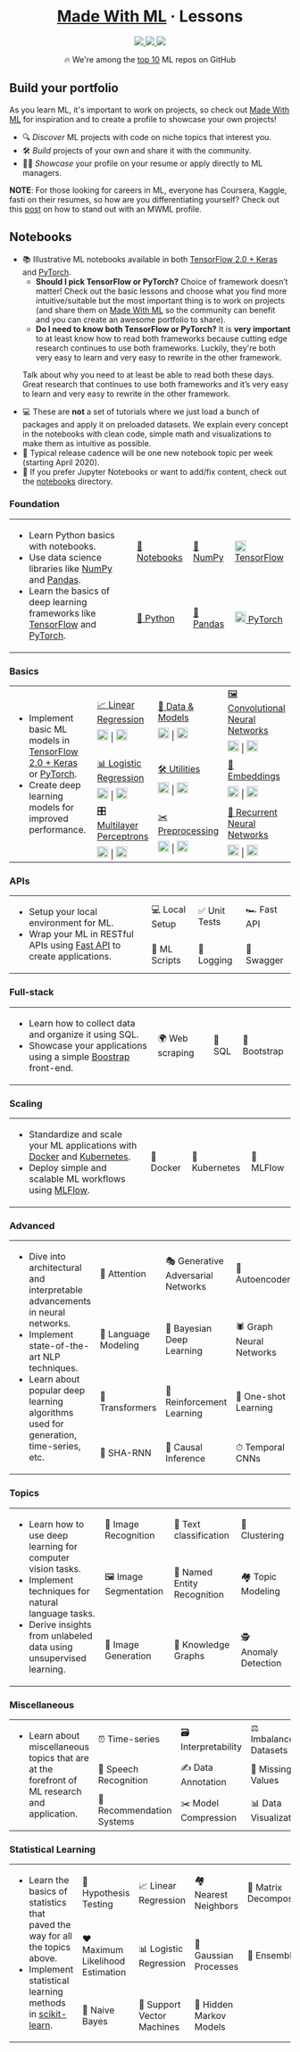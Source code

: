 <div align="center">

# <a href="https://madewithml.com">Made With ML</a> · Lessons
<a class="ai-header-badge" target="_blank" href="https://github.com/madewithml/lessons">
<img class="ai-header-badge-img" src="https://img.shields.io/github/stars/madewithml/lessons.svg?style=social&label=Star">
</a>
<a class="ai-header-badge" target="_blank" href="https://www.linkedin.com/company/madewithml">
<img src="https://img.shields.io/badge/style--5eba00.svg?label=LinkedIn&logo=linkedin&style=social">
</a>
<a class="ai-header-badge" target="_blank" href="https://twitter.com/madewithml">
<img class="ai-header-badge-img" src="https://img.shields.io/twitter/follow/madewithml.svg?label=Follow&style=social">
</a>
<p>🔥 We're among the <a href="https://github.com/topics/deep-learning" target="_blank">top 10</a> ML repos on GitHub</p>

</div>


## Build your portfolio
As you learn ML, it's important to work on projects, so check out <a href="https://madewithml.com">Made With ML</a> for inspiration and to create a profile to showcase your own projects!
<ul>
<li>🔍 <i>Discover</i> ML projects with code on niche topics that interest you.</li>
<li>🛠 <i>Build</i> projects of your own and share it with the community.</li>
<li>👩‍💻 <i>Showcase</i> your profile on your resume or apply directly to ML managers. </li>
</ul>

**NOTE**: For those looking for careers in ML, everyone has Coursera, Kaggle, fasti on their resumes, so how are you differentiating yourself? Check out this <a href="https://medium.com/@madewithml/7f509ecf2d57?source=friends_link&sk=ace961d53c9f3cf3089e081c0c4ee69c">post</a> on how to stand out with an MWML profile.

## Notebooks
<ul>
    <li>
        📚 Illustrative ML notebooks available in both <a href="https://tensorflow.org">TensorFlow 2.0 + Keras</a> and <a href="https://www.pytorch.org/" target="_blank">PyTorch</a>.
        <ul>
            <li><b>Should I pick TensorFlow or PyTorch?</b> Choice of framework doesn’t matter! Check out the basic lessons and choose what you find more intuitive/suitable but the most important thing is to work on projects (and share them on <a href="https://madewithml.com">Made With ML</a> so the community can benefit and you can create an awesome portfolio to share).</li>
            <li><b>Do I need to know both TensorFlow or PyTorch?</b> It is <b>very important</b> to at least know how to read both
            frameworks because cutting edge research continues to use both frameworks. Luckily, they're both very easy to learn and very easy to rewrite in the other framework.</li>
        </ul>

Talk about why you need to at least be able to read both these days. Great research that continues to use both frameworks and it’s very easy to learn and very easy to rewrite in the other framework.
    </li>
    <li>💻 These are <b>not</b> a set of tutorials where we just load a bunch of packages and apply it on preloaded datasets. We explain every concept in the notebooks with clean code, simple math and visualizations to make them as intuitive as possible.
    </li>
    <li>
        📆 Typical release cadence will be one new notebook topic per week (starting April 2020).
    </li>
    <li>
        📓 If you prefer Jupyter Notebooks or want to add/fix content, check out the <a href="https://github.com/madewithml/lessons/tree/master/notebooks" target="_blank">notebooks</a> directory.
    </li>
</ul>


### Foundation
<table class="table table-striped table-bordered table-vcenter">
    <tbody class=ai-notebooks-table-content>
    <tr>
        <td colspan="1" rowspan="2" class="ai-notebooks-table-points ai-orange-link">
        <ul>
            <li>Learn Python basics with notebooks.</li>
            <li>Use data science libraries like <a href="https://www.numpy.org/" target="_blank">NumPy</a> and <a href="https://pandas.pydata.org/" target="_blank">Pandas</a>.</li>
            <li>Learn the basics of deep learning frameworks like <a href="https://www.tensorflow.org/" target="_blank">TensorFlow</a> and <a href="https://pytorch.org/" target="_blank">PyTorch</a>.</li>
        </ul>
        </td>
        <td><a href="https://colab.research.google.com/github/madewithml/lessons/blob/master/notebooks/00_Foundations/01_Notebooks.ipynb">📓 Notebooks</a></td>
        <td><a href="https://colab.research.google.com/github/madewithml/lessons/blob/master/notebooks/00_Foundations/03_NumPy.ipynb">🔢 NumPy</a></td>
        <td><a href="https://colab.research.google.com/github/madewithml/lessons/blob/master/notebooks/00_Foundations/04_Pandas.ipynb"><img src="https://www.kubeflow.org/logos/TensorFlow.png" width="20rem"> TensorFlow</a></td>
    </tr>
    <tr>
        <td><a href="https://colab.research.google.com/github/madewithml/lessons/blob/master/notebooks/00_Foundations/02_Python.ipynb">🐍 Python</a></td>
        <td><a href="https://colab.research.google.com/github/madewithml/lessons/blob/master/notebooks/00_Foundations/04_Pandas.ipynb">🐼 Pandas</a></td>
        <td><a href="https://colab.research.google.com/github/madewithml/lessons/blob/master/notebooks/00_Foundations/04_Pandas.ipynb"><img src="https://pytorch.org/assets/images/pytorch-logo.png" width="20rem"> PyTorch</a></td>
    </tr>
    </tbody>
</table>

### Basics
<table class="table table-striped table-bordered table-vcenter">
    <tbody class=ai-notebooks-table-content>
    <tr>
        <td colspan="1" rowspan="4" class="ai-notebooks-table-points ai-orange-link">
        <ul>
            <li>Implement basic ML models in <a href="https://www.tensorflow.org/" target="_blank">TensorFlow 2.0 + Keras</a> or <a href="https://www.pytorch.org/" target="_blank">PyTorch</a>.</li>
            <li>Create deep learning models for improved performance.</li>
        </ul>
        </td>
        <td>
            <a href="https://github.com/madewithml/lessons/blob/master/notebooks/02_Basics/01_Linear_Regression">📈 Linear Regression</a>
            <div style="margin-top: 0.5rem;"><a href="https://colab.research.google.com/github/madewithml/lessons/blob/master/notebooks/02_Basics/01_Linear_Regression/01_TF_Linear_Regression.ipynb"><img src="https://www.kubeflow.org/logos/TensorFlow.png" width="20rem"></a> | <a href="https://colab.research.google.com/github/madewithml/lessons/blob/master/notebooks/02_Basics/01_Linear_Regression/01_PT_Linear_Regression.ipynb"><img src="https://pytorch.org/assets/images/pytorch-logo.png" width="20rem"></a></div>
        </td>
        <td>
            <a href="https://colab.research.google.com/github/madewithml/lessons/blob/master/notebooks/02_Basics/04_Data_and_Models">🔎 Data & Models</a>
            <div style="margin-top: 0.5rem;"><a href="https://colab.research.google.com/github/madewithml/lessons/blob/master/notebooks/02_Basics/04_Data_and_Models/04_TF_Data_and_Models.ipynb"><img src="https://www.kubeflow.org/logos/TensorFlow.png" width="20rem"></a> | <a href="https://colab.research.google.com/github/madewithml/lessons/blob/master/notebooks/02_Basics/04_Data_and_Models/04_PT_Data_and_Models.ipynb"><img src="https://pytorch.org/assets/images/pytorch-logo.png" width="20rem"></a></div>
        </td>
        <td>
            <a href="https://colab.research.google.com/github/madewithml/lessons/blob/master/notebooks/02_Basics/07_Convolutional_Neural_Networks">️🖼 Convolutional Neural Networks</a>
            <div style="margin-top: 0.5rem;"><a href="https://colab.research.google.com/github/madewithml/lessons/blob/master/notebooks/02_Basics/07_Convolutional_Neural_Networks/07_TF_Convolutional_Neural_Networks.ipynb"><img src="https://www.kubeflow.org/logos/TensorFlow.png" width="20rem"></a> | <a href="https://colab.research.google.com/github/madewithml/lessons/blob/master/notebooks/02_Basics/07_Convolutional_Neural_Networks/07_PT_Convolutional_Neural_Networks.ipynb"><img src="https://pytorch.org/assets/images/pytorch-logo.png" width="20rem"></a></div>
        </td>
    </tr>
    <tr>
    <td>
        <a href="https://colab.research.google.com/github/madewithml/lessons/blob/master/notebooks/02_Basics/02_Logistic_Regression">📊 Logistic Regression</a>
        <div style="margin-top: 0.5rem;"><a href="https://colab.research.google.com/github/madewithml/lessons/blob/master/notebooks/02_Basics/02_Logistic_Regression/02_TF_Logistic_Regression.ipynb"><img src="https://www.kubeflow.org/logos/TensorFlow.png" width="20rem"></a> | <a href="https://colab.research.google.com/github/madewithml/lessons/blob/master/notebooks/02_Basics/02_Logistic_Regression/02_PT_Logistic_Regression.ipynb"><img src="https://pytorch.org/assets/images/pytorch-logo.png" width="20rem"></a></div>
    </td>
    <td>
        <a href="https://colab.research.google.com/github/madewithml/lessons/blob/master/notebooks/02_Basics/05_Utilities">🛠 Utilities</a>
        <div style="margin-top: 0.5rem;"><a href="https://colab.research.google.com/github/madewithml/lessons/blob/master/notebooks/02_Basics/05_Utilities/05_TF_Utilities.ipynb"><img src="https://www.kubeflow.org/logos/TensorFlow.png" width="20rem"></a> | <a href="https://colab.research.google.com/github/madewithml/lessons/blob/master/notebooks/02_Basics/05_Utilities/05_PT_Utilities.ipynb"><img src="https://pytorch.org/assets/images/pytorch-logo.png" width="20rem"></a></div>
    </td>
    <td>
            <a href="https://colab.research.google.com/github/madewithml/lessons/blob/master/notebooks/02_Basics/08_Embeddings">👑 Embeddings</a>
            <div style="margin-top: 0.5rem;"><a href="https://colab.research.google.com/github/madewithml/lessons/blob/master/notebooks/02_Basics/08_Embeddings/08_TF_Embeddings.ipynb"><img src="https://www.kubeflow.org/logos/TensorFlow.png" width="20rem"></a> | <a href="https://colab.research.google.com/github/madewithml/lessons/blob/master/notebooks/02_Basics/08_Embeddings/08_PT_Embeddings.ipynb"><img src="https://pytorch.org/assets/images/pytorch-logo.png" width="20rem"></a></div>
        </td>
    </tr>
    <tr>
        <td>
            <a href="https://colab.research.google.com/github/madewithml/lessons/blob/master/notebooks/02_Basics/03_Multilayer_Perceptrons">️🎛 Multilayer Perceptrons</a>
            <div style="margin-top: 0.5rem;"><a href="https://colab.research.google.com/github/madewithml/lessons/blob/master/notebooks/02_Basics/03_Multilayer_Perceptrons/03_TF_Multilayer_Perceptrons.ipynb"><img src="https://www.kubeflow.org/logos/TensorFlow.png" width="20rem"></a> | <a href="https://colab.research.google.com/github/madewithml/lessons/blob/master/notebooks/02_Basics/03_Multilayer_Perceptrons/03_PT_Multilayer_Perceptrons.ipynb"><img src="https://pytorch.org/assets/images/pytorch-logo.png" width="20rem"></a></div>
        </td>
        <td>
            <a href="https://colab.research.google.com/github/madewithml/lessons/blob/master/notebooks/02_Basics/06_Preprocessing">️✂️ Preprocessing</a>
            <div style="margin-top: 0.5rem;"><a href="https://colab.research.google.com/github/madewithml/lessons/blob/master/notebooks/02_Basics/06_Preprocessing/06_TF_Preprocessing.ipynb"><img src="https://www.kubeflow.org/logos/TensorFlow.png" width="20rem"></a> | <a href="https://colab.research.google.com/github/madewithml/lessons/blob/master/notebooks/02_Basics/06_Preprocessing/06_PT_Preprocessing.ipynb"><img src="https://pytorch.org/assets/images/pytorch-logo.png" width="20rem"></a></div>
        </td>
        <td>
            <a href="https://colab.research.google.com/github/madewithml/lessons/blob/master/notebooks/02_Basics/09_Recurrent_Neural_Networks">📗 Recurrent Neural Networks</a>
            <div style="margin-top: 0.5rem;"><a href="https://colab.research.google.com/github/madewithml/lessons/blob/master/notebooks/02_Basics/09_Recurrent_Neural_Networks/09_TF_Recurrent_Neural_Networks.ipynb"><img src="https://www.kubeflow.org/logos/TensorFlow.png" width="20rem"></a> | <a href="https://colab.research.google.com/github/madewithml/lessons/blob/master/notebooks/02_Basics/09_Recurrent_Neural_Networks/09_PT_Recurrent_Neural_Networks.ipynb"><img src="https://pytorch.org/assets/images/pytorch-logo.png" width="20rem"></a></div>
        </td>
    </tr>
    </tbody>
</table>

### APIs
<table class="table table-striped table-bordered table-vcenter">
    <tbody class=ai-notebooks-table-content>
    <tr>
        <td colspan="1" rowspan="3" class="ai-notebooks-table-points ai-orange-link">
        <ul>
            <li>Setup your local environment for ML.</li>
            <li>Wrap your ML in RESTful APIs using <a href="https://github.com/tiangolo/fastapi" target="_blank">Fast API</a> to create applications.</li>
        </ul>
        </td>
        <td><a data-toggle="tooltip" data-placement="top" title="📅 Coming soon">💻 Local Setup</a></td>
        <td><a data-toggle="tooltip" data-placement="top" title="📅 Coming soon">✅ Unit Tests</a></td>
        <td><a data-toggle="tooltip" data-placement="top" title="📅 Coming soon">🏎 Fast API</a></td>
    </tr>
    <tr>
        <td><a data-toggle="tooltip" data-placement="top" title="📅 Coming soon">🐍 ML Scripts</a></td>
        <td><a data-toggle="tooltip" data-placement="top" title="📅 Coming soon">🌲 Logging</a></td>
        <td><a data-toggle="tooltip" data-placement="top" title="📅 Coming soon">📝 Swagger</a></td>
    </tr>
    </tbody>
</table>

### Full-stack
<table class="table table-striped table-bordered table-vcenter">
    <tbody class=ai-notebooks-table-content>
    <tr>
        <td colspan="1" rowspan="3" class="ai-notebooks-table-points ai-orange-link">
        <ul>
            <li>Learn how to collect data and organize it using SQL.</li>
            <li>Showcase your applications using a simple <a href="https://getbootstrap.com">Boostrap</a> front-end.</li>
        </ul>
        </td>
        <td><a data-toggle="tooltip" data-placement="top" title="📅 Coming soon">🌍 Web scraping</a></td>
        <td><a data-toggle="tooltip" data-placement="top" title="📅 Coming soon">🔋 SQL</a></td>
        <td><a data-toggle="tooltip" data-placement="top" title="📅 Coming soon">🎨 Bootstrap</a></td>
    </tr>
    </tbody>
</table>


### Scaling
<table class="table table-striped table-bordered table-vcenter">
    <tbody class=ai-notebooks-table-content>
    <tr>
        <td colspan="1" rowspan="3" class="ai-notebooks-table-points ai-orange-link">
        <ul>
            <li>Standardize and scale your ML applications with <a href="https://www.docker.com/" target="_blank">Docker</a> and <a href="https://kubernetes.io/" target="_blank">Kubernetes</a>.</li>
            <li>Deploy simple and scalable ML workflows using <a href="https://mlflow.org/" target="_blank">MLFlow</a>.</li>
        </ul>
        </td>
        <td><a data-toggle="tooltip" data-placement="top" title="📅 Coming soon">🐳 Docker</a></td>
        <td><a data-toggle="tooltip" data-placement="top" title="📅 Coming soon">🚢 Kubernetes</a></td>
        <td><a data-toggle="tooltip" data-placement="top" title="📅 Coming soon">🌊 MLFlow</a></td>
    </tr>
    </tbody>
</table>

### Advanced
<table class="table table-striped table-bordered table-vcenter">
    <tbody class=ai-notebooks-table-content>
    <tr>
        <td colspan="1" rowspan="4" class="ai-notebooks-table-points ai-orange-link">
        <ul>
            <li>Dive into architectural and interpretable advancements in neural networks.</li>
            <li>Implement state-of-the-art NLP techniques.</li>
            <li>Learn about popular deep learning algorithms used for generation, time-series, etc.</li>
        </ul>
        </td>
        <td><a data-toggle="tooltip" data-placement="top" title="📅 Coming soon">🧐 Attention</a></td>
        <td><a data-toggle="tooltip" data-placement="top" title="📅 Coming soon">🎭 Generative Adversarial Networks</a></td>
        <td><a data-toggle="tooltip" data-placement="top" title="📅 Coming soon">🔮 Autoencoders</a></td>
    </tr>
    <tr>
        <td><a data-toggle="tooltip" data-placement="top" title="📅 Coming soon">📘 Language Modeling</a></td>
        <td><a data-toggle="tooltip" data-placement="top" title="📅 Coming soon">🎱 Bayesian Deep Learning</a></td>
        <td><a data-toggle="tooltip" data-placement="top" title="📅 Coming soon">🕷️ Graph Neural Networks</a></td>
    </tr>
    <tr>
        <td><a data-toggle="tooltip" data-placement="top" title="📅 Coming soon">🤗 Transformers</a></td>
        <td><a data-toggle="tooltip" data-placement="top" title="📅 Coming soon">🍒 Reinforcement Learning</a></td>
        <td><a data-toggle="tooltip" data-placement="top" title="📅 Coming soon">🎯 One-shot Learning</a></td>
    </tr>
    <tr>
        <td><a data-toggle="tooltip" data-placement="top" title="📅 Coming soon">🤯 SHA-RNN</a></td>
        <td><a data-toggle="tooltip" data-placement="top" title="📅 Coming soon">🐙 Causal Inference</a></td>
        <td><a data-toggle="tooltip" data-placement="top" title="📅 Coming soon">⏱ Temporal CNNs</a></td>
    </tr>
    </tbody>
</table>


### Topics
<table class="table table-striped table-bordered table-vcenter">
    <tbody class=ai-notebooks-table-content>
        <tr>
            <td colspan="1" rowspan="3" class="ai-notebooks-table-points ai-orange-link">
            <ul>
                <li>Learn how to use deep learning for computer vision tasks.</li>
                <li>Implement techniques for natural language tasks.</li>
                <li>Derive insights from unlabeled data using unsupervised learning.</li>
            </ul>
            </td>
            <td><a data-toggle="tooltip" data-placement="top" title="📅 Coming soon">📸 Image Recognition</a></td>
            <td><a data-toggle="tooltip" data-placement="top" title="📅 Coming soon">📖 Text classification</a></td>
            <td><a data-toggle="tooltip" data-placement="top" title="📅 Coming soon">🍡 Clustering</a></td>
        </tr>
        <tr>
            <td><a data-toggle="tooltip" data-placement="top" title="📅 Coming soon">🖼️ Image Segmentation</a></td>
            <td><a data-toggle="tooltip" data-placement="top" title="📅 Coming soon">💬 Named Entity Recognition</a></td>
            <td><a data-toggle="tooltip" data-placement="top" title="📅 Coming soon">🏘️ Topic Modeling</a></td>
        </tr>
        <tr>
            <td><a data-toggle="tooltip" data-placement="top" title="📅 Coming soon">🎨 Image Generation</a></td>
            <td><a data-toggle="tooltip" data-placement="top" title="📅 Coming soon">🧠 Knowledge Graphs</a></td>
            <td><a data-toggle="tooltip" data-placement="top" title="📅 Coming soon">🕵️ Anomaly Detection</a></td>
        </tr>
    </tbody>
</table>

### Miscellaneous
<table class="table table-striped table-bordered table-vcenter">
    <tbody class=ai-notebooks-table-content>
    <tr>
        <td colspan="1" rowspan="3" class="ai-notebooks-table-points ai-orange-link">
        <ul>
            <li>Learn about miscellaneous topics that are at the forefront of ML research and application.</li>
        </ul>
        </td>
        <td><a data-toggle="tooltip" data-placement="top" title="📅 Coming soon">⏰ Time-series</a></td>
        <td><a data-toggle="tooltip" data-placement="top" title="📅 Coming soon">🗃️ Interpretability</a></td>
        <td><a data-toggle="tooltip" data-placement="top" title="📅 Coming soon">⚖️ Imbalanced Datasets</a></td>
    </tr>
    <tr>
        <td><a data-toggle="tooltip" data-placement="top" title="📅 Coming soon">🎤 Speech Recognition</a></td>
        <td><a data-toggle="tooltip" data-placement="top" title="📅 Coming soon">✍️ Data Annotation</a></td>
        <td><a data-toggle="tooltip" data-placement="top" title="📅 Coming soon">👻 Missing Values</a></td>
    </tr>
    <tr>
        <td><a data-toggle="tooltip" data-placement="top" title="📅 Coming soon">🛒 Recommendation Systems</a></td>
        <td><a data-toggle="tooltip" data-placement="top" title="📅 Coming soon">✂️ Model Compression</a></td>
        <td><a data-toggle="tooltip" data-placement="top" title="📅 Coming soon">📊 Data Visualization</a></td>
    </tr>
    </tbody>
</table>

### Statistical Learning
<table class="table table-striped table-bordered table-vcenter">
    <tbody class=ai-notebooks-table-content>
        <tr>
            <td colspan="1" rowspan="4" class="ai-notebooks-table-points ai-orange-link">
            <ul>
                <li>Learn the basics of statistics that paved the way for all the topics above.</li>
                <li>Implement statistical learning methods in <a href="https://scikit-learn.org/">scikit-learn</a>.</li>
            </ul>
            </td>
            <td><a data-toggle="tooltip" data-placement="top" title="📅 Coming soon">🧪 Hypothesis Testing</a></td>
            <td><a data-toggle="tooltip" data-placement="top" title="📅 Coming soon">📈 Linear Regression</a></td>
            <td><a data-toggle="tooltip" data-placement="top" title="📅 Coming soon">🏘 Nearest Neighbors</a></td>
            <td><a data-toggle="tooltip" data-placement="top" title="📅 Coming soon">🥅 Matrix Decomposition</a></td>
        </tr>
        <tr>
            <td><a data-toggle="tooltip" data-placement="top" title="📅 Coming soon">❤️ Maximum Likelihood Estimation</a></td>
            <td><a data-toggle="tooltip" data-placement="top" title="📅 Coming soon">📊 Logistic Regression</a></td>
            <td><a data-toggle="tooltip" data-placement="top" title="📅 Coming soon">🍿 Gaussian Processes</a></td>
            <td><a data-toggle="tooltip" data-placement="top" title="📅 Coming soon">🎒 Ensembles</a></td>
        </tr>
        <tr>
            <td><a data-toggle="tooltip" data-placement="top" title="📅 Coming soon">👶 Naive Bayes</a></td>
            <td><a data-toggle="tooltip" data-placement="top" title="📅 Coming soon">🦺 Support Vector Machines</a></td>
            <td><a data-toggle="tooltip" data-placement="top" title="📅 Coming soon">🎩 Hidden Markov Models</a></td>
            <td></td>
        </tr>
    </tbody>
</table>



